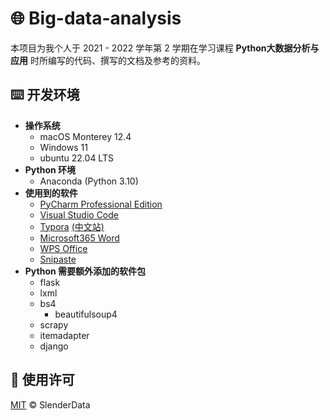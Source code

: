 # 🌐 Big-data-analysis

本项目为我个人于 2021 - 2022 学年第 2 学期在学习课程 **Python大数据分析与应用** 时所编写的代码、撰写的文档及参考的资料。

## ⌨️ 开发环境

- **操作系统**
  - macOS Monterey 12.4
  - Windows 11
  - ubuntu 22.04 LTS
- **Python 环境**
  - Anaconda (Python 3.10)
- **使用到的软件**
  - [PyCharm Professional Edition](https://www.jetbrains.com/pycharm/)
  - [Visual Studio Code](https://azure.microsoft.com/zh-cn/products/visual-studio-code/)
  - [Typora](https://typora.io/) [(中文站)](https://typoraio.cn/)
  - [Microsoft365 Word](https://www.microsoft.com/microsoft-365)
  - [WPS Office](https://www.wps.com/)
  - [Snipaste](https://www.snipaste.com/)
- **Python 需要额外添加的软件包**
  - flask
  - lxml
  - bs4
    - beautifulsoup4
  - scrapy
  - itemadapter
  - django

## 📄 使用许可

[MIT](LICENSE) © SlenderData
